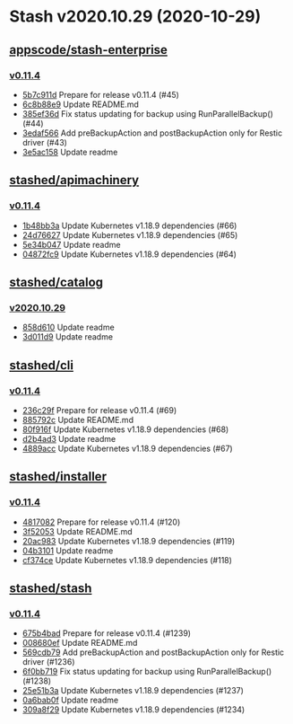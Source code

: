 # Stash v2020.10.29 (2020-10-29)


## [appscode/stash-enterprise](https://github.com/appscode/stash-enterprise)

### [v0.11.4](https://github.com/appscode/stash-enterprise/releases/tag/v0.11.4)

- [5b7c911d](https://github.com/appscode/stash-enterprise/commit/5b7c911d) Prepare for release v0.11.4 (#45)
- [6c8b88e9](https://github.com/appscode/stash-enterprise/commit/6c8b88e9) Update README.md
- [385ef36d](https://github.com/appscode/stash-enterprise/commit/385ef36d) Fix status updating for backup using RunParallelBackup() (#44)
- [3edaf566](https://github.com/appscode/stash-enterprise/commit/3edaf566) Add preBackupAction and postBackupAction only for Restic driver (#43)
- [3e5ac158](https://github.com/appscode/stash-enterprise/commit/3e5ac158) Update readme



## [stashed/apimachinery](https://github.com/stashed/apimachinery)

### [v0.11.4](https://github.com/stashed/apimachinery/releases/tag/v0.11.4)

- [1b48bb3a](https://github.com/stashed/apimachinery/commit/1b48bb3a) Update Kubernetes v1.18.9 dependencies (#66)
- [24d76627](https://github.com/stashed/apimachinery/commit/24d76627) Update Kubernetes v1.18.9 dependencies (#65)
- [5e34b047](https://github.com/stashed/apimachinery/commit/5e34b047) Update readme
- [04872fc9](https://github.com/stashed/apimachinery/commit/04872fc9) Update Kubernetes v1.18.9 dependencies (#64)



## [stashed/catalog](https://github.com/stashed/catalog)

### [v2020.10.29](https://github.com/stashed/catalog/releases/tag/v2020.10.29)

- [858d610](https://github.com/stashed/catalog/commit/858d610) Update readme
- [3d011d9](https://github.com/stashed/catalog/commit/3d011d9) Update readme



## [stashed/cli](https://github.com/stashed/cli)

### [v0.11.4](https://github.com/stashed/cli/releases/tag/v0.11.4)

- [236c29f](https://github.com/stashed/cli/commit/236c29f) Prepare for release v0.11.4 (#69)
- [885792c](https://github.com/stashed/cli/commit/885792c) Update README.md
- [80f916f](https://github.com/stashed/cli/commit/80f916f) Update Kubernetes v1.18.9 dependencies (#68)
- [d2b4ad3](https://github.com/stashed/cli/commit/d2b4ad3) Update readme
- [4889acc](https://github.com/stashed/cli/commit/4889acc) Update Kubernetes v1.18.9 dependencies (#67)



## [stashed/installer](https://github.com/stashed/installer)

### [v0.11.4](https://github.com/stashed/installer/releases/tag/v0.11.4)

- [4817082](https://github.com/stashed/installer/commit/4817082) Prepare for release v0.11.4 (#120)
- [3f52053](https://github.com/stashed/installer/commit/3f52053) Update README.md
- [20ac983](https://github.com/stashed/installer/commit/20ac983) Update Kubernetes v1.18.9 dependencies (#119)
- [04b3101](https://github.com/stashed/installer/commit/04b3101) Update readme
- [cf374ce](https://github.com/stashed/installer/commit/cf374ce) Update Kubernetes v1.18.9 dependencies (#118)



## [stashed/stash](https://github.com/stashed/stash)

### [v0.11.4](https://github.com/stashed/stash/releases/tag/v0.11.4)

- [675b4bad](https://github.com/stashed/stash/commit/675b4bad) Prepare for release v0.11.4 (#1239)
- [008680ef](https://github.com/stashed/stash/commit/008680ef) Update README.md
- [569cdb79](https://github.com/stashed/stash/commit/569cdb79) Add preBackupAction and postBackupAction only for Restic driver (#1236)
- [6f0bb719](https://github.com/stashed/stash/commit/6f0bb719) Fix status updating for backup using RunParallelBackup() (#1238)
- [25e51b3a](https://github.com/stashed/stash/commit/25e51b3a) Update Kubernetes v1.18.9 dependencies (#1237)
- [0a6bab0f](https://github.com/stashed/stash/commit/0a6bab0f) Update readme
- [309a8f29](https://github.com/stashed/stash/commit/309a8f29) Update Kubernetes v1.18.9 dependencies (#1234)



